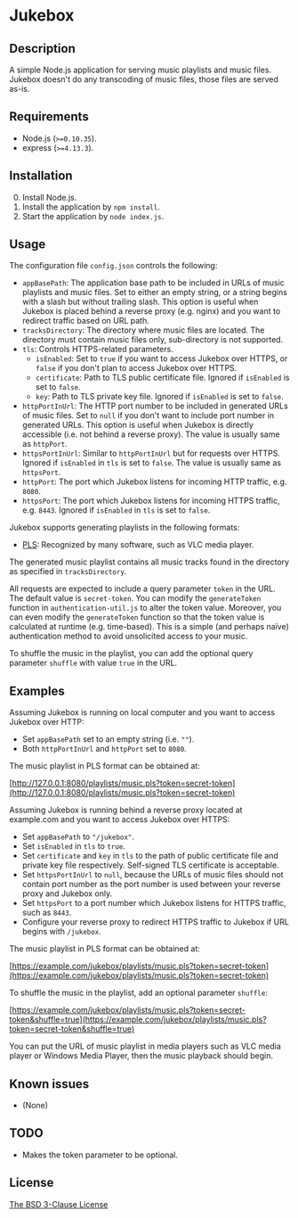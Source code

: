 # Jukebox #

## Description ##

A simple Node.js application for serving music playlists and music files. Jukebox doesn't do any transcoding of music files, those files are served as-is.

## Requirements ##

* Node.js (`>=0.10.35`).
* express (`>=4.13.3`).

## Installation ##

0. Install Node.js.
1. Install the application by `npm install`.
2. Start the application by `node index.js`.

## Usage ##

The configuration file `config.json` controls the following:

* `appBasePath`: The application base path to be included in URLs of music playlists and music files. Set to either an empty string, or a string begins with a slash but without trailing slash. This option is useful when Jukebox is placed behind a reverse proxy (e.g. nginx) and you want to redirect traffic based on URL path.
* `tracksDirectory`: The directory where music files are located. The directory must contain music files only, sub-directory is not supported.
* `tls`: Controls HTTPS-related parameters.
    * `isEnabled`: Set to `true` if you want to access Jukebox over HTTPS, or `false` if you don't plan to access Jukebox over HTTPS.
    * `certificate`: Path to TLS public certificate file. Ignored if `isEnabled` is set to `false`.
    * `key`: Path to TLS private key file. Ignored if `isEnabled` is set to `false`.
* `httpPortInUrl`: The HTTP port number to be included in generated URLs of music files. Set to `null` if you don't want to include port number in generated URLs. This option is useful when Jukebox is directly accessible (i.e. not behind a reverse proxy). The value is usually same as `httpPort`.
* `httpsPortInUrl`: Similar to `httpPortInUrl` but for requests over HTTPS. Ignored if `isEnabled` in `tls` is set to `false`. The value is usually same as `httpsPort`.
* `httpPort`: The port which Jukebox listens for incoming HTTP traffic, e.g. `8080`.
* `httpsPort`: The port which Jukebox listens for incoming HTTPS traffic, e.g. `8443`. Ignored if `isEnabled` in `tls` is set to `false`.

Jukebox supports generating playlists in the following formats:

* [PLS](http://en.wikipedia.org/wiki/PLS_(file_format)): Recognized by many software, such as VLC media player.

The generated music playlist contains all music tracks found in the directory as specified in `tracksDirectory`.

All requests are expected to include a query parameter `token` in the URL. The default value is `secret-token`. You can modify the `generateToken` function in `authentication-util.js` to alter the token value. Moreover, you can even modify the `generateToken` function so that the token value is calculated at runtime (e.g. time-based). This is a simple (and perhaps naïve) authentication method to avoid unsolicited access to your music.

To shuffle the music in the playlist, you can add the optional query parameter `shuffle` with value `true` in the URL.

## Examples ##

Assuming Jukebox is running on local computer and you want to access Jukebox over HTTP:

* Set `appBasePath` set to an empty string (i.e. `""`).
* Both `httpPortInUrl` and `httpPort` set to `8080`.

The music playlist in PLS format can be obtained at:

[http://127.0.0.1:8080/playlists/music.pls?token=secret-token](http://127.0.0.1:8080/playlists/music.pls?token=secret-token)

Assuming Jukebox is running behind a reverse proxy located at example.com and you want to access Jukebox over HTTPS:

* Set `appBasePath` to `"/jukebox"`.
* Set `isEnabled` in `tls` to `true`.
* Set `certificate` and `key` in `tls` to the path of public certificate file and private key file respectively. Self-signed TLS certificate is acceptable.
* Set `httpsPortInUrl` to `null`, because the URLs of music files should not contain port number as the port number is used between your reverse proxy and Jukebox only.
* Set `httpsPort` to a port number which Jukebox listens for HTTPS traffic, such as `8443`.
* Configure your reverse proxy to redirect HTTPS traffic to Jukebox if URL begins with `/jukebox`.

The music playlist in PLS format can be obtained at:

[https://example.com/jukebox/playlists/music.pls?token=secret-token](https://example.com/jukebox/playlists/music.pls?token=secret-token)

To shuffle the music in the playlist, add an optional parameter `shuffle`:

[https://example.com/jukebox/playlists/music.pls?token=secret-token&shuffle=true](https://example.com/jukebox/playlists/music.pls?token=secret-token&shuffle=true)

You can put the URL of music playlist in media players such as VLC media player or Windows Media Player, then the music playback should begin.

## Known issues ##

* (None)

## TODO ##

* Makes the token parameter to be optional.

## License ##

[The BSD 3-Clause License](http://opensource.org/licenses/BSD-3-Clause)

